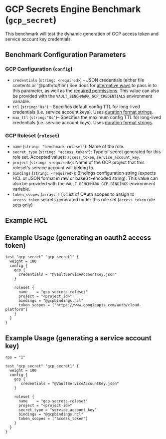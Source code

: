 # GCP Secrets Engine Benchmark (`gcp_secret`)
This benchmark will test the dynamic generation of GCP access token and service account key credentials.

## Benchmark Configuration Parameters

### GCP Configuration (`config`)
- `credentials` (`string: <required>`) - JSON credentials (either file contents or '@path/to/file')
  See docs for [alternative ways](https://developer.hashicorp.com/vault/docs/secrets/gcp#setup) to pass in to this parameter, as well as the
  [required permissions](https://developer.hashicorp.com/vault/docs/secrets/gcp#required-permissions). This value can also be provided with the `VAULT_BENCHMARK_GCP_CREDENTIALS` environment variable.
- `ttl` (`string:"0s"`) – Specifies default config TTL for long-lived credentials
  (i.e. service account keys). Uses [duration format strings](https://developer.hashicorp.com/vault/docs/concepts/duration-format).
- `max_ttl` (`string:"0s"`)– Specifies the maximum config TTL for long-lived credentials
  (i.e. service account keys). Uses [duration format strings](https://developer.hashicorp.com/vault/docs/concepts/duration-format).

### GCP Roleset (`roleset`)
- `name` (`string: "benchmark-roleset"`): Name of the role.
- `secret_type` (`string: "access_token"`): Type of secret generated for this role set. Accepted values: `access_token`, `service_account_key`.
- `project` (`string: <required>`): Name of the GCP project that this roleset's service account will belong to.
- `bindings` (`string: <required>`): Bindings configuration string (expects HCL or JSON format in raw or base64-encoded string). This value can also be provided with the `VAULT_BENCHMARK_GCP_BINDINGS` environment variable.
- `token_scopes` (`array: []`): List of OAuth scopes to assign to `access_token` secrets generated under this role set (`access_token` role sets only)

## Example HCL
## Example Usage (generating an oauth2 access token)
```hcl
test "gcp_secret" "gcp_secret1" {
  weight = 100
  config {
    gcp {
      credentials = "@VaultServiceAccountKey.json"
    }

    roleset {
      name    = "gcp-secrets-roleset"
      project = "<project_id>"
      bindings = "@gcpbindings.hcl"
      token_scopes = ["https://www.googleapis.com/auth/cloud-platform"]
    }
  }
}
```

## Example Usage (generating a service account key)
```
rps = "1"

test "gcp_secret" "gcp_secret1" {
  weight = 100
  config {
    gcp {
       credentials = "@VaultServiceAccountKey.json"
    }

    roleset {
      name    = "gcp-secrets-roleset"
      project = "<project-id>"
      secret_type = "service_account_key"
      bindings = "@gcpbindings.hcl"
      token_scopes = ["access_token"]
    }
  }
}
```
